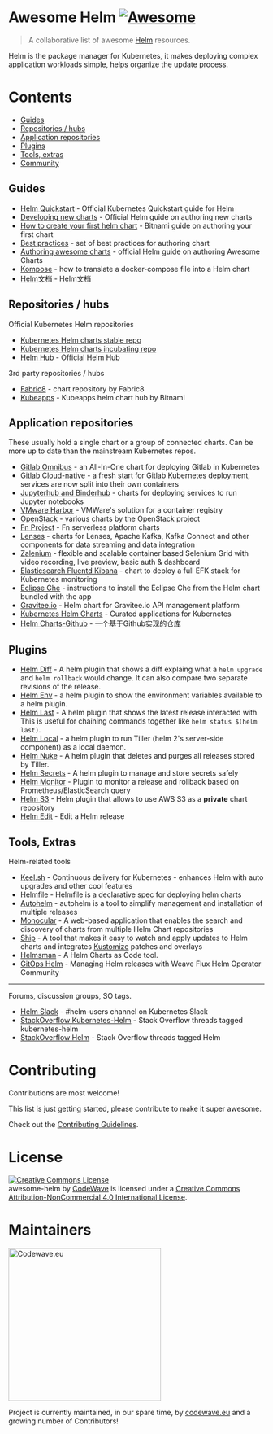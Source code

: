 # Awesome Helm [![Awesome](https://cdn.rawgit.com/sindresorhus/awesome/d7305f38d29fed78fa85652e3a63e154dd8e8829/media/badge.svg)](https://github.com/sindresorhus/awesome)

> A collaborative list of awesome [Helm](https://helm.sh) resources.

Helm is the package manager for Kubernetes, it makes deploying complex application workloads simple, helps organize the update process.

# Contents
<!-- TOC -->

- [Guides](#guides)
- [Repositories / hubs](#repositories--hubs)
- [Application repositories](#application-repositories)
- [Plugins](#plugins)
- [Tools, extras](#tools-extras)
- [Community](#community)


Guides
------
* [Helm Quickstart](https://github.com/kubernetes/helm/blob/master/docs/quickstart.md) - Official Kubernetes Quickstart guide for Helm
* [Developing new charts](https://docs.helm.sh/developing_charts/) - Official Helm guide on authoring new charts
* [How to create your first helm chart](https://docs.bitnami.com/kubernetes/how-to/create-your-first-helm-chart/) - Bitnami guide on authoring your first chart
* [Best practices](https://github.com/kubernetes/helm/tree/master/docs/chart_best_practices) - set of best practices for authoring chart
* [Authoring awesome charts](https://github.com/helm/helm-classic/blob/master/docs/awesome.md) - official Helm guide on authoring Awesome Charts
* [Kompose](https://kubernetes.io/docs/tasks/configure-pod-container/translate-compose-kubernetes/) - how to translate a docker-compose file into a Helm chart
* [Helm文档](https://github.com/whmzsu/helm-doc-zh-cn) - Helm文档

Repositories / hubs
-------------------
Official Kubernetes Helm repositories

* [Kubernetes Helm charts stable repo](https://github.com/helm/charts/tree/master/stable)
* [Kubernetes Helm charts incubating repo](https://github.com/helm/charts/tree/master/incubator)
* [Helm Hub](https://hub.helm.sh) - Official Helm Hub

3rd party repositories / hubs

* [Fabric8](https://fabric8.io/helm/) - chart repository by Fabric8
* [Kubeapps](https://hub.kubeapps.com/) - Kubeapps helm chart hub by Bitnami

Application repositories
------------------------
These usually hold a single chart or a group of connected charts. Can be more up to date than the mainstream Kubernetes repos.

* [Gitlab Omnibus](https://charts.gitlab.io) - an All-In-One chart for deploying Gitlab in Kubernetes
* [Gitlab Cloud-native](https://helm.gitlab.io/) - a fresh start for Gitlab Kubernetes deployment, services are now split into their own containers
* [Jupyterhub and Binderhub](https://jupyterhub.github.io/helm-chart/) - charts for deploying services to run Jupyter notebooks
* [VMware Harbor](https://github.com/goharbor/harbor-helm) - VMWare's solution for a container registry
* [OpenStack](https://github.com/openstack/openstack-helm) - various charts by the OpenStack project
* [Fn Project](https://github.com/fnproject/fn-helm) - Fn serverless platform charts
* [Lenses](https://github.com/Landoop/kafka-helm-charts) - charts for Lenses, Apache Kafka, Kafka Connect and other components for data streaming and data integration
* [Zalenium](https://github.com/zalando/zalenium) - flexible and scalable container based Selenium Grid with video recording, live preview, basic auth & dashboard
* [Elasticsearch Fluentd Kibana](https://github.com/cdwv/efk-stack-helm) - chart to deploy a full EFK stack for Kubernetes monitoring
* [Eclipse Che](http://www.eclipse.org/che/docs/kubernetes-multi-user.html) - instructions to install the Eclipse Che from the Helm chart bundled with the app
* [Gravitee.io](https://github.com/gravitee-io/gravitee-kubernetes/tree/master/gravitee) - Helm chart for Gravitee.io API management platform
* [Kubernetes Helm Charts](https://github.com/helm/charts) - Curated applications for Kubernetes
* [Helm Charts-Github](https://github.com/ContainerSolutions/helm-charts) - 一个基于Github实现的仓库

Plugins
-------

* [Helm Diff](https://github.com/databus23/helm-diff) - A helm plugin that shows a diff explaing what a `helm upgrade` and `helm rollback` would change. It can also compare two separate revisions of the release.
* [Helm Env](https://github.com/adamreese/helm-env) - a helm plugin to show the environment variables available to a helm plugin.
* [Helm Last](https://github.com/adamreese/helm-last) - A helm plugin that shows the latest release interacted with. This is useful for chaining commands together like `helm status $(helm last)`.
* [Helm Local](https://github.com/adamreese/helm-local) - a helm plugin to run Tiller (helm 2's server-side component) as a local daemon.
* [Helm Nuke](https://github.com/adamreese/helm-nuke) - A helm plugin that deletes and purges all releases stored by Tiller.
* [Helm Secrets](https://github.com/futuresimple/helm-secrets) - A helm plugin to manage and store secrets safely
* [Helm Monitor](https://github.com/ContainerSolutions/helm-monitor) - Plugin to monitor a release and rollback based on Prometheus/ElasticSearch query
* [Helm S3](https://github.com/hypnoglow/helm-s3) - Helm plugin that allows to use AWS S3 as a **private** chart repository
* [Helm Edit](https://github.com/mstrzele/helm-edit) - Edit a Helm release

Tools, Extras
-------------
Helm-related tools
* [Keel.sh](https://keel.sh) - Continuous delivery for Kubernetes - enhances Helm with auto upgrades and other cool features
* [Helmfile](https://github.com/roboll/helmfile) - Helmfile is a declarative spec for deploying helm charts
* [Autohelm](https://github.com/reactiveops/autohelm) - autohelm is a tool to simplify management and installation of multiple releases
* [Monocular](https://github.com/helm/monocular) - A web-based application that enables the search and discovery of charts from multiple Helm Chart repositories
* [Ship](https://github.com/replicatedhq/ship) - A tool that makes it easy to watch and apply updates to Helm charts and integrates [Kustomize](https://kustomize.io) patches and overlays
* [Helmsman](https://github.com/Praqma/helmsman) - A Helm Charts as Code tool.
* [GitOps Helm](https://github.com/stefanprodan/gitops-helm) - Managing Helm releases with Weave Flux Helm Operator
Community
---------
Forums, discussion groups, SO tags.

* [Helm Slack](http://slack.k8s.io/) - #helm-users channel on Kubernetes Slack
* [StackOverflow Kubernetes-Helm](https://stackoverflow.com/questions/tagged/kubernetes-helm) - Stack Overflow threads tagged kubernetes-helm
* [StackOverflow Helm](https://stackoverflow.com/questions/tagged/helm) - Stack Overflow threads tagged Helm

Contributing
=======================================================================

Contributions are most welcome!

This list is just getting started, please contribute to make it super awesome.

Check out the [Contributing Guidelines](https://github.com/cdwv/awesome-helm/blob/master/CONTRIBUTING.md).


License
=======================================================================

<a rel="license" href="http://creativecommons.org/licenses/by-nc/4.0/"><img alt="Creative Commons License" style="border-width:0" src="https://i.creativecommons.org/l/by-nc/4.0/88x31.png" /></a><br /><span xmlns:dct="http://purl.org/dc/terms/" href="http://purl.org/dc/dcmitype/InteractiveResource" property="dct:title" rel="dct:type">awesome-helm</span> by <a xmlns:cc="http://creativecommons.org" href="https://codewave.eu" property="cc:attributionName" rel="cc:attributionURL">CodeWave</a> is licensed under a <a rel="license" href="http://creativecommons.org/licenses/by-nc/4.0/">Creative Commons Attribution-NonCommercial 4.0 International License</a>.

Maintainers
===========

[<img width="300" title="Codewave.eu" src="cdwv-logo-new.svg">](http://codewave.eu)

Project is currently maintained, in our spare time, by [codewave.eu](http://codewave.eu) and a growing number of Contributors!
